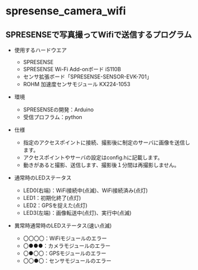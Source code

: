 # spresense_camera_wifi

## SPRESENSEで写真撮ってWifiで送信するプログラム

* 使用するハードウエア
  * SPRESENSE
  * SPRESENSE Wi-Fi Add-onボード iS110B
  * センサ拡張ボード「SPRESENSE-SENSOR-EVK-701」
  * ROHM 加速度センサモジュール KX224-1053

* 環境
  * SPRESENSEの開発：Arduino
  * 受信プロフラム：python

* 仕様
  * 指定のアクセスポイントに接続、撮影後に制定のサーバに画像を送信します。
  * アクセスポイントやサーバの設定はconfig.hに記載します。
  * 動きがあると撮影、送信します、撮影後１分間は再撮影しません。

* 通常時のLEDステータス
  * LED0(右端)：WiFi接続中(点滅)、WiFi接続済み(点灯)
  * LED1：初期化終了(点灯)
  * LED2：GPSを捉えた(点灯)
  * LED3(左端)：画像転送中(点灯)、実行中(点滅)

* 異常時通常時のLEDステータス(速い点滅)
  * 〇〇〇〇：WiFiモジュールのエラー
  * 〇●●●：カメラモジュールのエラー
  * 〇●〇〇：GPSモジュールのエラー
  * 〇〇●〇：センサモジュールのエラー
